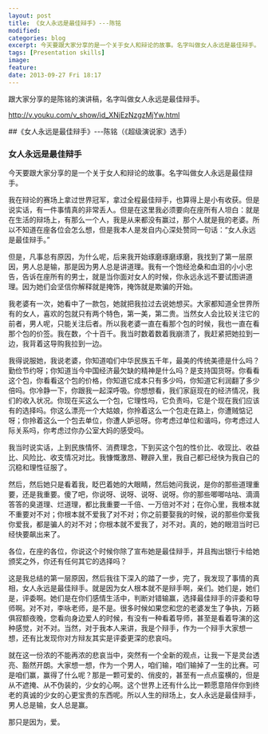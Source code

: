 ```yaml
---
layout: post
title: 《女人永远是最佳辩手》---陈铭
modified:
categories: blog
excerpt: 今天要跟大家分享的是一个关于女人和辩论的故事。名字叫做女人永远是最佳辩手。
tags: [Presentation skills]
image:
feature:
date: 2013-09-27 Fri 18:17
---
```


跟大家分享的是陈铭的演讲稿，名字叫做女人永远是最佳辩手。

http://v.youku.com/v_show/id_XNjEzNzgzMjYw.html

##《女人永远是最佳辩手》---陈铭（《超级演说家》选手）

### 女人永远是最佳辩手

今天要跟大家分享的是一个关于女人和辩论的故事。名字叫做女人永远是最佳辩手。

我在辩论的赛场上拿过世界冠军，拿过全程最佳辩手，也算得上是小有收获。但是说实话，有一件事情真的非常丢人。但是在这里我必须要向在座所有人坦白：就是在生活的辩场上，有那么一个人，我是从来都没有赢过，那个人就是我的老婆。所以不知道在座各位会怎么想，但是我本人是发自内心深处赞同一句话：“女人永远是最佳辩手。”

但是，凡事总有原因，为什么呢，后来我开始琢磨琢磨琢磨，我找到了第一层原因，男人总是输，那是因为男人总是讲道理。我有一个饱经沧桑和血泪的小小忠告，告诉在座所有的男士，就是当你面对女人的时候，你永远永远不要试图讲道理。因为她们会坚信你解释就是掩饰，掩饰就是欺骗的开始。

我老婆有一次，她看中了一款包，她就把我拉过去说她想买。大家都知道全世界所有的女人，喜欢的包就只有两个特色，第一美，第二贵。当然女人会比较关注它的前者，男人呢，只能关注后者。所以我老婆一直在看那个包的时候，我也一直在看那个包的价签。我在数，个十百千。我当时数着数着我崩溃了，我赶紧把她拉到一边，我背着这导购我拉到一边。

我得说服她，我说老婆，你知道咱们中华民族五千年，最美的传统美德是什么吗？勤俭节约呀；你知道当今中国经济最欠缺的精神是什么吗？是支持国货呀。你看看这个包，你看看这个包的价格，你知道它成本只有多少吗，你知道它利润翻了多少倍吗。你冷静一下，你跟我一起深呼吸。你想想看，我们家庭现在的经济情况，我们的收入状况。你现在买这么一个包，它理性吗，它负责吗，它是个现在我们应该有的选择吗。你这么漂亮一个大姑娘，你拎着这么一个包走在路上，你遭贼惦记呀；你拎着这么一个包去单位，你遭人妒忌呀。你考虑过单位和谐吗，你考虑过人际关系吗，你考虑过你办公室大妈的感受吗。

我当时说实话，上到民族情怀、消费理念，下到买这个包的性价比、收现比、收益比、风险比、收支情况对比。我慷慨激昂、鞭辟入里，我自己都已经快为我自己的沉稳和理性征服了。

然后，然后她只是看着我，眨巴着她的大眼睛，然后她问我说，是你的那些道理重要，还是我重要。傻了吧，你说呀、说呀、说呀、说呀。你的那些唧唧咕咕、滴滴答答的臭道理、烂道理，都比我重要一千倍、一万倍对不对；在你心里，我根本就不重要对不对；你根本就不爱我了对不对；你之前要娶我的时候，说的那些你爱我你爱我，都是骗人的对不对；你根本就不爱我了，对不对。真的，她的眼泪当时已经快要飙出来了。

各位，在座的各位，你说这个时候你除了宣布她是最佳辩手，并且掏出银行卡给她颁奖之外，你还有任何其它的选择吗？

这是我总结的第一层原因，然后我往下深入的踏了一步，完了，我发现了事情的真相，女人永远是最佳辩手。就是因为女人根本就不是辩手啊，亲们。她们是，她们是，评委啊。她们是在你们感情生活中，判断对错输赢，选择最佳辩手的评委和导师啊。对不对，李咏老师，是不是。很多时候如果您和您的老婆发生了争执，万籁俱寂额夜晚，您看向身边爱人的时候，有没有一种看着导师，甚至是看着导演的这种感觉，对不对。当然，对于我本人来讲，我是个辩手，作为一个辩手大家想一想，还有比发现你对方辩友其实是评委更深的悲哀吗。 

就在这一份浓的不能再浓的悲哀当中，突然有一个全新的观点，让我一下是灵台透亮、豁然开朗。大家想一想，作为一个男人，咱们输，咱们输掉了一生的比赛。可是咱们赢，赢得了什么呢？那是一颗可爱的、俏皮的，甚至有一点点蛮横的，但是从不遮掩、从不伪装的，少女的心啊。这个世界上还有什么比一颗愿意陪伴你到终老的真诚的少女的心更宝贵的东西呢。所以人生的辩场上，女人永远是最佳辩手，男人总是输，女人总是赢。

那只是因为，爱。
